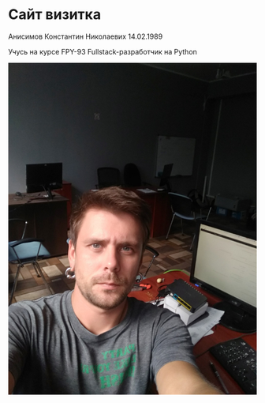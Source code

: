  # Сайт визитка

 Анисимов Константин Николаевиx
 14.02.1989 
 
 Учусь на курсе FPY-93 Fullstack-разработчик на Python

 ![](/2019-07-26%2017-18-14.JPG)